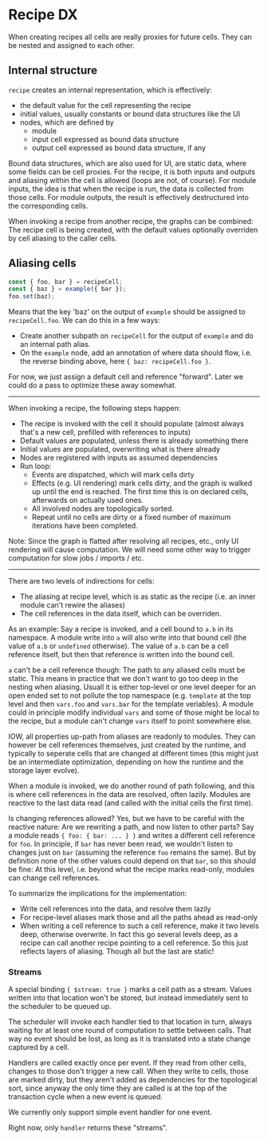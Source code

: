 # Recipe DX

When creating recipes all cells are really proxies for future cells. They can be
nested and assigned to each other.

## Internal structure

`recipe` creates an internal representation, which is effectively:

- the default value for the cell representing the recipe
- initial values, usually constants or bound data structures like the UI
- nodes, which are defined by
  - module
  - input cell expressed as bound data structure
  - output cell expressed as bound data structure, if any

Bound data structures, which are also used for UI, are static data, where some
fields can be cell proxies. For the recipe, it is both inputs and outputs and
aliasing within the cell is allowed (loops are not, of course). For module
inputs, the idea is that when the recipe is run, the data is collected from
those cells. For module outputs, the result is effectively destructured into the
corresponding cells.

When invoking a recipe from another recipe, the graphs can be combined: The
recipe cell is being created, with the default values optionally overriden by
cell aliasing to the caller cells.

## Aliasing cells

```ts
const { foo, bar } = recipeCell;
const { baz } = example({ bar });
foo.set(baz);
```

Means that the key 'baz' on the output of `example` should be assigned to
`recipeCell.foo`. We can do this in a few ways:

- Create another subpath on `recipeCell` for the output of `example` and do an
  internal path alias.
- On the `example` node, add an annotation of where data should flow, i.e. the
  reverse binding above, here `{ baz: recipeCell.foo }`.

For now, we just assign a default cell and reference "forward". Later we could
do a pass to optimize these away somewhat.

---

When invoking a recipe, the following steps happen:

- The recipe is invoked with the cell it should populate (almost always that's a
  new cell, prefilled with references to inputs)
- Default values are populated, unless there is already something there
- Initial values are populated, overwriting what is there already
- Nodes are registered with inputs as assumed dependencies
- Run loop:
  - Events are dispatched, which will mark cells dirty
  - Effects (e.g. UI rendering) mark cells dirty, and the graph is walked up
    until the end is reached. The first time this is on declared cells,
    afterwards on actually used ones.
  - All involved nodes are topologically sorted.
  - Repeat until no cells are dirty or a fixed number of maximum iterations have
    been completed.

Note: Since the graph is flatted after resolving all recipes, etc., only UI
rendering will cause computation. We will need some other way to trigger
computation for slow jobs / imports / etc.

---

There are two levels of indirections for cells:

- The aliasing at recipe level, which is as static as the recipe (i.e. an inner
  module can't rewire the aliases)
- The cell references in the data itself, which can be overriden.

As an example: Say a recipe is invoked, and a cell bound to `a.b` in its
namespace. A module write into `a` will also write into that bound cell (the
value of `a.b` or `undefined` otherwise). The value of `a.b` can be a cell
reference itself, but then that reference is written into the bound cell.

`a` can't be a cell reference though: The path to any aliased cells must be
static. This means in practice that we don't want to go too deep in the nesting
when aliasing. Usuall it is either top-level or one level deeper for an open
ended set to not pollute the top namespace (e.g. `template` at the top level and
then `vars.foo` and `vars.bar` for the template veriables). A module could in
principle modify individual `vars` and some of those might be local to the
recipe, but a module can't change `vars` itself to point somewhere else.

IOW, all properties up-path from aliases are readonly to modules. They can
however be cell references themselves, just created by the runtime, and
typically to seperate cells that are changed at different times (this might just
be an intermediate optimization, depending on how the runtime and the storage
layer evolve).

When a module is invoked, we do another round of path following, and this is
where cell references in the data are resolved, often lazily. Modules are
reactive to the last data read (and called with the initial cells the first
time).

Is changing references allowed? Yes, but we have to be careful with the reactive
nature: Are we rewriting a path, and now listen to other parts? Say a module
reads `{ foo: { bar: ... } }` and writes a different cell reference for `foo`.
In principle, if `bar` has never been read, we wouldn't listen to changes just
on `bar` (assuming the reference `foo` remains the same). But by definition none
of the other values could depend on that `bar`, so this should be fine: At this
level, i.e. beyond what the recipe marks read-only, modules can change cell
references.

To summarize the implications for the implementation:

- Write cell references into the data, and resolve them lazily
- For recipe-level aliases mark those and all the paths ahead as read-only
- When writing a cell reference to such a cell reference, make it two levels
  deep, otherwise overwrite. In fact this go several levels deep, as a recipe
  can call another recipe pointing to a cell reference. So this just reflects
  layers of aliasing. Though all but the last are static!

### Streams

A special binding `{ $stream: true }` marks a cell path as a stream. Values
written into that location won't be stored, but instead immediately sent to the
scheduler to be queued up.

The scheduler will invoke each handler tied to that location in turn, always
waiting for at least one round of computation to settle between calls. That way
no event should be lost, as long as it is translated into a state change
captured by a cell.

Handlers are called exactly once per event. If they read from other cells,
changes to those don't trigger a new call. When they write to cells, those are
marked dirty, but they aren't added as dependencies for the topological sort,
since anyway the only time they are called is at the top of the transaction
cycle when a new event is queued.

We currently only support simple event handler for one event.

Right now, only `handler` returns these "streams".
